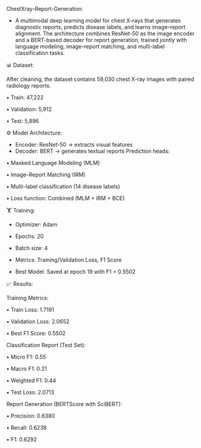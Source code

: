 ChestXray-Report-Generation:

- A multimodal deep learning model for chest X-rays that generates diagnostic reports, predicts disease labels, and learns image–report alignment. The architecture combines ResNet-50 as the image encoder and a BERT-based decoder for report generation, trained jointly with language modeling, image–report matching, and multi-label classification tasks.

📊 Dataset:

After cleaning, the dataset contains 59,030 chest X-ray images with paired radiology reports.

• Train: 47,222

• Validation: 5,912

• Test: 5,896

⚙️ Model Architecture:

- Encoder: ResNet-50 → extracts visual features
- Decoder: BERT → generates textual reports
Prediction heads:

• Masked Language Modeling (MLM)

• Image–Report Matching (IRM)

• Multi-label classification (14 disease labels)

• Loss function: Combined (MLM + IRM + BCE)

🏋️ Training:

- Optimizer: Adam
  
- Epochs: 20
  
- Batch size: 4
  
- Metrics: Training/Validation Loss, F1 Score

- Best Model: Saved at epoch 19 with F1 = 0.5502

📈 Results:

Training Metrics:

• Train Loss: 1.7191

• Validation Loss: 2.0652

• Best F1 Score: 0.5502

Classification Report (Test Set):

• Micro F1: 0.55

• Macro F1: 0.21

• Weighted F1: 0.44

• Test Loss: 2.0713

Report Generation (BERTScore with SciBERT):

• Precision: 0.6380

• Recall: 0.6238

• F1: 0.6292
